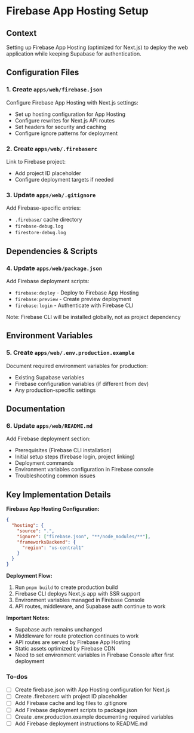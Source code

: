 <!-- 31b137f5-6450-452a-9c4a-6d11ebf92a01 daefc075-9331-4c05-9b8b-1efb5be7a122 -->
# Firebase App Hosting Setup

## Context

Setting up Firebase App Hosting (optimized for Next.js) to deploy the web application while keeping Supabase for authentication.

## Configuration Files

### 1. Create `apps/web/firebase.json`

Configure Firebase App Hosting with Next.js settings:

- Set up hosting configuration for App Hosting
- Configure rewrites for Next.js API routes
- Set headers for security and caching
- Configure ignore patterns for deployment

### 2. Create `apps/web/.firebaserc`

Link to Firebase project:

- Add project ID placeholder
- Configure deployment targets if needed

### 3. Update `apps/web/.gitignore`

Add Firebase-specific entries:

- `.firebase/` cache directory
- `firebase-debug.log`
- `firestore-debug.log`

## Dependencies & Scripts

### 4. Update `apps/web/package.json`

Add Firebase deployment scripts:

- `firebase:deploy` - Deploy to Firebase App Hosting
- `firebase:preview` - Create preview deployment
- `firebase:login` - Authenticate with Firebase CLI

Note: Firebase CLI will be installed globally, not as project dependency

## Environment Variables

### 5. Create `apps/web/.env.production.example`

Document required environment variables for production:

- Existing Supabase variables
- Firebase configuration variables (if different from dev)
- Any production-specific settings

## Documentation

### 6. Update `apps/web/README.md`

Add Firebase deployment section:

- Prerequisites (Firebase CLI installation)
- Initial setup steps (firebase login, project linking)
- Deployment commands
- Environment variables configuration in Firebase console
- Troubleshooting common issues

## Key Implementation Details

**Firebase App Hosting Configuration:**

```json
{
  "hosting": {
    "source": ".",
    "ignore": ["firebase.json", "**/node_modules/**"],
    "frameworksBackend": {
      "region": "us-central1"
    }
  }
}
```

**Deployment Flow:**

1. Run `pnpm build` to create production build
2. Firebase CLI deploys Next.js app with SSR support
3. Environment variables managed in Firebase Console
4. API routes, middleware, and Supabase auth continue to work

**Important Notes:**

- Supabase auth remains unchanged
- Middleware for route protection continues to work
- API routes are served by Firebase App Hosting
- Static assets optimized by Firebase CDN
- Need to set environment variables in Firebase Console after first deployment

### To-dos

- [ ] Create firebase.json with App Hosting configuration for Next.js
- [ ] Create .firebaserc with project ID placeholder
- [ ] Add Firebase cache and log files to .gitignore
- [ ] Add Firebase deployment scripts to package.json
- [ ] Create .env.production.example documenting required variables
- [ ] Add Firebase deployment instructions to README.md